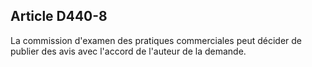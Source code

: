 Article D440-8
----
La commission d'examen des pratiques commerciales peut décider de publier des
avis avec l'accord de l'auteur de la demande.
